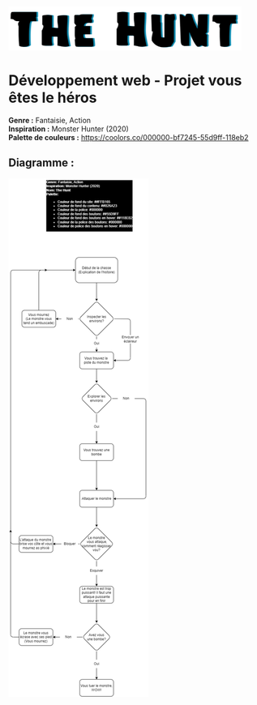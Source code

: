 ![LOGO](The-Hunt/Assets/Images/LOGO.PNG)

# Développement web - Projet vous êtes le héros

**Genre :** Fantaisie, Action <br>
**Inspiration :** Monster Hunter (2020) <br>
**Palette de couleurs :** https://coolors.co/000000-bf7245-55d9ff-118eb2 <br>

## Diagramme :
![Diagramme](The-Hunt/Assets/Images/Schema.png)
